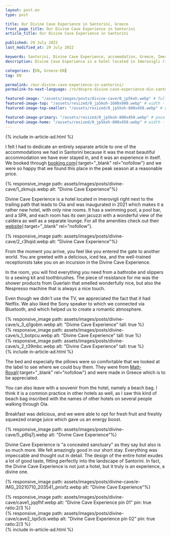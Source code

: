 ```yaml
---
layout: post.en
type: post

title: Our Divine Cave Experience in Santorini, Greece
front_page_title: Our Divine Cave Experience in Santorini
article_title: Our Divine Cave Experience in Santorini

published: 29 July 2022
last_modified_at: 29 July 2022

keywords: Santorini, Divine Cave Experience, accomodation, Greece, Imerogigli
description: Divine Cave Experience is a hotel located in Imerovigli right next to the trailing path that leads to Oia and was inaugurated in 2021 which makes it a rather new hotel, with only nine rooms. 

categories: [EN, Greece-EN]
tag: EN

permalink: /our-divine-cave-experience-in-santorini/
permalink-to-next-language: /ro/despre-divine-cave-experience-din-santorini/

featured-image: "/assets/images/posts/divine-cave/0_jp5koh.webp" # full size
featured-image-top: "/assets/resized/0_jp5koh-1600x900.webp" # width - 1200
featured-image-top-smaller: "/assets/resized/0_jp5koh-800x450.webp" # width - 1200

featured-image-primary: "/assets/resized/0_jp5koh-800x450.webp" # poza care apare pe prima pagina landscape
featured-image-home: "/assets/resized/0_jp5koh-800x450.webp" # width - 600
---
```

{% include in-article-ad.html %}

I felt I had to dedicate an entirely separate article to one of the accommodations we had in Santorini because it was the most beautiful accommodation we have ever stayed in, and it was an experience in itself. We booked through [booking.com](https://www.booking.com/hotel/gr/divine-cave-experience.en-gb.html?aid=7913345&amp;no_rooms=1&amp;group_adults=2){:target="_blank" rel="nofollow"} and we were so happy that we found this place in the peak season at a reasonable price.

{% responsive_image path: assets/images/posts/divine-cave/1_zkmujs.webp alt: "Divine Cave Experience"%}

Divine Cave Experience is a hotel located in Imerovigli right next to the trailing path that leads to Oia and was inaugurated in 2021 which makes it a rather new hotel, with only nine rooms. It has a swimming pool, a pool bar, and a SPA, and each room has its own jacuzzi with a wonderful view of the caldera as well as a separate lounge. For all the amenities check out their [website](https://www.divinesuites.com/){:target="_blank" rel="nofollow"}.

{% responsive_image path: assets/images/posts/divine-cave/2_r3hqid.webp alt: "Divine Cave Experience"%}

From the moment you arrive, you feel like you entered the gate to another world. You are greeted with a delicious, iced tea, and the well-trained receptionists take you on an incursion in the Divine Cave Experience.

In the room, you will find everything you need from a bathrobe and slippers to a sewing kit and toothbrushes. The piece of resistance for me was the shower products from Guerlain that smelled wonderfully nice, but also the Nespresso machine that is always a nice touch.

Even though we didn't use the TV, we appreciated the fact that it had Netflix. We also liked the Sony speaker to which we connected via Bluetooth, and which helped us to create a romantic atmosphere.

<div class="row mb-4">
    <div class="col-xs-12 col-sm-12 col-md-4 col-lg-4 mt-3">
            {% responsive_image path: assets/images/posts/divine-cave/s_3_q1gobm.webp alt: "Divine Cave Experience" tall: true %}
    </div>
    <div class="col-xs-12 col-sm-12 col-md-4 col-lg-4 mt-3">
            {% responsive_image path: assets/images/posts/divine-cave/s_1_botpcu.webp alt: "Divine Cave Experience" tall: true %}
    </div>
    <div class="col-xs-12 col-sm-12 col-md-4 col-lg-4 mt-3">
            {% responsive_image path: assets/images/posts/divine-cave/s_2_t39mbc.webp alt: "Divine Cave Experience" tall: true %}
    </div>
</div>
{% include in-article-ad.html %}

The bed and especially the pillows were so comfortable that we looked at the label to see where we could buy them. They were from [Matt-Royal](https://matt-royal.gr/products-pillows.html){:target="_blank" rel="nofollow"} and were made in Greece which is to be appreciated.

You can also leave with a souvenir from the hotel, namely a beach bag. I think it is a common practice in other hotels as well, as I saw this kind of beach bag inscribed with the names of other hotels on several people walking through Oia.

Breakfast was delicious, and we were able to opt for fresh fruit and freshly squeezed orange juice which gave us an energy boost.

{% responsive_image path: assets/images/posts/divine-cave/5_p6lq7j.webp alt: "Divine Cave Experience"%}

Divine Cave Experience is "a concealed sanctuary" as they say but also is so much more. We felt amazingly good in our short stay. Everything was impeccable and thought out in detail. The design of the entire hotel exudes a lot of good taste, fitting perfectly into the landscape of Santorini.
In fact, the Divine Cave Experience is not just a hotel, but it truly is an experience, a divine one.

{% responsive_image path: assets/images/posts/divine-cave/e-IMG_20210710_203541_pnixfz.webp alt: "Divine Cave Experience"%}

<div class="row mb-4">
    <div class="col-xs-12 col-sm-6 text-center mb-3 mt-3">
            {% responsive_image path: assets/images/posts/divine-cave/cave1_jqqfhf.webp alt: "Divine Cave Experience pin 01" pin: true ratio:2/3 %}
    </div>
    <div class="col-xs-12 col-sm-6 text-center mb-3 mt-3">
            {% responsive_image path: assets/images/posts/divine-cave/cave2_lqx5cb.webp alt: "Divine Cave Experience pin 02" pin: true ratio:2/3 %}
    </div>
</div>
{% include in-article-ad.html %}